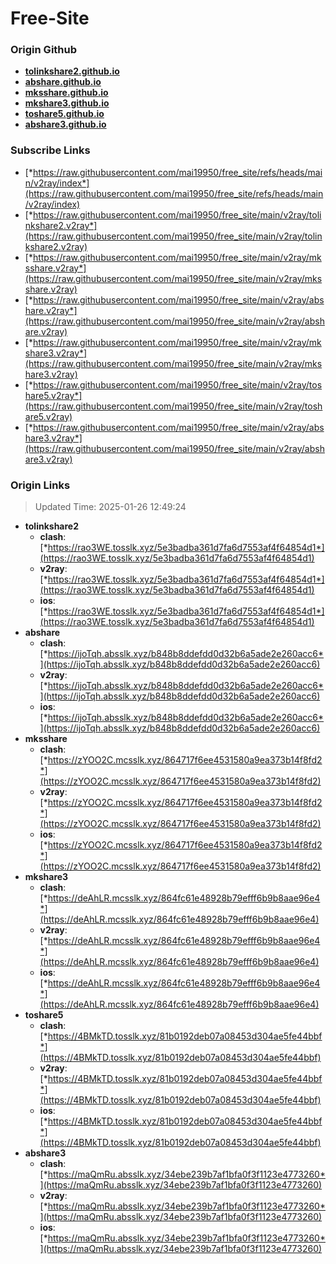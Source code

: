# Free-Site

### Origin Github

- [**tolinkshare2.github.io**](https://github.com/tolinkshare2/tolinkshare2.github.io)
- [**abshare.github.io**](https://github.com/abshare/abshare.github.io)
- [**mksshare.github.io**](https://github.com/mksshare/mksshare.github.io)
- [**mkshare3.github.io**](https://github.com/mkshare3/mkshare3.github.io)
- [**toshare5.github.io**](https://github.com/toshare5/toshare5.github.io)
- [**abshare3.github.io**](https://github.com/abshare3/abshare3.github.io)

### Subscribe Links

- [*https://raw.githubusercontent.com/mai19950/free_site/refs/heads/main/v2ray/index*](https://raw.githubusercontent.com/mai19950/free_site/refs/heads/main/v2ray/index)
- [*https://raw.githubusercontent.com/mai19950/free_site/main/v2ray/tolinkshare2.v2ray*](https://raw.githubusercontent.com/mai19950/free_site/main/v2ray/tolinkshare2.v2ray)
- [*https://raw.githubusercontent.com/mai19950/free_site/main/v2ray/mksshare.v2ray*](https://raw.githubusercontent.com/mai19950/free_site/main/v2ray/mksshare.v2ray)
- [*https://raw.githubusercontent.com/mai19950/free_site/main/v2ray/abshare.v2ray*](https://raw.githubusercontent.com/mai19950/free_site/main/v2ray/abshare.v2ray)
- [*https://raw.githubusercontent.com/mai19950/free_site/main/v2ray/mkshare3.v2ray*](https://raw.githubusercontent.com/mai19950/free_site/main/v2ray/mkshare3.v2ray)
- [*https://raw.githubusercontent.com/mai19950/free_site/main/v2ray/toshare5.v2ray*](https://raw.githubusercontent.com/mai19950/free_site/main/v2ray/toshare5.v2ray)
- [*https://raw.githubusercontent.com/mai19950/free_site/main/v2ray/abshare3.v2ray*](https://raw.githubusercontent.com/mai19950/free_site/main/v2ray/abshare3.v2ray)

### Origin Links

> Updated Time: 2025-01-26 12:49:24

- **tolinkshare2**
  - **clash**: [*https://rao3WE.tosslk.xyz/5e3badba361d7fa6d7553af4f64854d1*](https://rao3WE.tosslk.xyz/5e3badba361d7fa6d7553af4f64854d1)
  - **v2ray**: [*https://rao3WE.tosslk.xyz/5e3badba361d7fa6d7553af4f64854d1*](https://rao3WE.tosslk.xyz/5e3badba361d7fa6d7553af4f64854d1)
  - **ios**: [*https://rao3WE.tosslk.xyz/5e3badba361d7fa6d7553af4f64854d1*](https://rao3WE.tosslk.xyz/5e3badba361d7fa6d7553af4f64854d1)
- **abshare**
  - **clash**: [*https://ijoTqh.absslk.xyz/b848b8ddefdd0d32b6a5ade2e260acc6*](https://ijoTqh.absslk.xyz/b848b8ddefdd0d32b6a5ade2e260acc6)
  - **v2ray**: [*https://ijoTqh.absslk.xyz/b848b8ddefdd0d32b6a5ade2e260acc6*](https://ijoTqh.absslk.xyz/b848b8ddefdd0d32b6a5ade2e260acc6)
  - **ios**: [*https://ijoTqh.absslk.xyz/b848b8ddefdd0d32b6a5ade2e260acc6*](https://ijoTqh.absslk.xyz/b848b8ddefdd0d32b6a5ade2e260acc6)
- **mksshare**
  - **clash**: [*https://zYOO2C.mcsslk.xyz/864717f6ee4531580a9ea373b14f8fd2*](https://zYOO2C.mcsslk.xyz/864717f6ee4531580a9ea373b14f8fd2)
  - **v2ray**: [*https://zYOO2C.mcsslk.xyz/864717f6ee4531580a9ea373b14f8fd2*](https://zYOO2C.mcsslk.xyz/864717f6ee4531580a9ea373b14f8fd2)
  - **ios**: [*https://zYOO2C.mcsslk.xyz/864717f6ee4531580a9ea373b14f8fd2*](https://zYOO2C.mcsslk.xyz/864717f6ee4531580a9ea373b14f8fd2)
- **mkshare3**
  - **clash**: [*https://deAhLR.mcsslk.xyz/864fc61e48928b79efff6b9b8aae96e4*](https://deAhLR.mcsslk.xyz/864fc61e48928b79efff6b9b8aae96e4)
  - **v2ray**: [*https://deAhLR.mcsslk.xyz/864fc61e48928b79efff6b9b8aae96e4*](https://deAhLR.mcsslk.xyz/864fc61e48928b79efff6b9b8aae96e4)
  - **ios**: [*https://deAhLR.mcsslk.xyz/864fc61e48928b79efff6b9b8aae96e4*](https://deAhLR.mcsslk.xyz/864fc61e48928b79efff6b9b8aae96e4)
- **toshare5**
  - **clash**: [*https://4BMkTD.tosslk.xyz/81b0192deb07a08453d304ae5fe44bbf*](https://4BMkTD.tosslk.xyz/81b0192deb07a08453d304ae5fe44bbf)
  - **v2ray**: [*https://4BMkTD.tosslk.xyz/81b0192deb07a08453d304ae5fe44bbf*](https://4BMkTD.tosslk.xyz/81b0192deb07a08453d304ae5fe44bbf)
  - **ios**: [*https://4BMkTD.tosslk.xyz/81b0192deb07a08453d304ae5fe44bbf*](https://4BMkTD.tosslk.xyz/81b0192deb07a08453d304ae5fe44bbf)
- **abshare3**
  - **clash**: [*https://maQmRu.absslk.xyz/34ebe239b7af1bfa0f3f1123e4773260*](https://maQmRu.absslk.xyz/34ebe239b7af1bfa0f3f1123e4773260)
  - **v2ray**: [*https://maQmRu.absslk.xyz/34ebe239b7af1bfa0f3f1123e4773260*](https://maQmRu.absslk.xyz/34ebe239b7af1bfa0f3f1123e4773260)
  - **ios**: [*https://maQmRu.absslk.xyz/34ebe239b7af1bfa0f3f1123e4773260*](https://maQmRu.absslk.xyz/34ebe239b7af1bfa0f3f1123e4773260)
